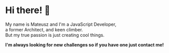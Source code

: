 # Hi there! 👋<br>
My name is Mateusz and I'm a JavaScript Developer,<br>
a former Architect, and keen climber. <br>
But my true passion is just creating cool things.
<br>

**I'm always looking for new challenges so if you have one just contact me!**
